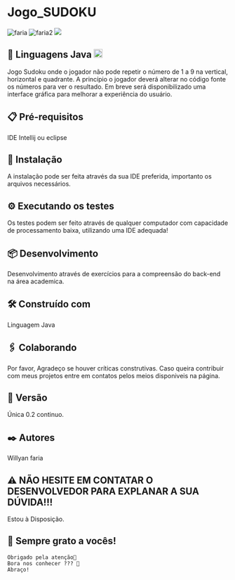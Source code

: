 # Jogo_SUDOKU

![faria](https://img.shields.io/github/issues/Fariawillyan/Jogo_da_velha_Java) ![faria2](https://img.shields.io/github/forks/Fariawillyan/Jogo_da_velha_Java) ![](https://img.shields.io/github/stars/Fariawillyan/Jogo_da_velha_Java)


## 🚀 Linguagens Java <code><img height="20" src="https://img.icons8.com/color/48/000000/java-coffee-cup-logo--v1.png"></code>
Jogo Sudoku onde o jogador não pode repetir o número de 1 a 9 na vertical, horizontal e quadrante. A princípio o jogador deverá alterar no código fonte os números para ver o resultado. Em breve será disponibilizado uma interface gráfica para melhorar a experiência do usuário.

## 📋 Pré-requisitos

IDE Intellij ou eclipse

## 🔧 Instalação

A instalação pode ser feita através da sua IDE preferida, importanto os arquivos necessários.

## ⚙️ Executando os testes

Os testes podem ser feito através de qualquer computador com capacidade de processamento baixa, utilizando uma IDE adequada!


## 📦 Desenvolvimento

Desenvolvimento através de exercícios para a compreensão do back-end na área academica.

## 🛠️ Construído com

Linguagem Java
    
## 🖇️ Colaborando

Por favor, Agradeço se houver críticas construtivas. Caso queira contribuir com meus projetos entre em contatos pelos meios disponiveis na página.

## 📌 Versão
Única 0.2
continuo.

## ✒️ Autores
Willyan faria


## :warning: NÃO HESITE EM CONTATAR O DESENVOLVEDOR PARA EXPLANAR A SUA DÚVIDA!!!
Estou à Disposição.

## 🎁 Sempre grato a vocês! 

    Obrigado pela atenção📢
    Bora nos conhecer ??? 🍺    
    Abraço!
